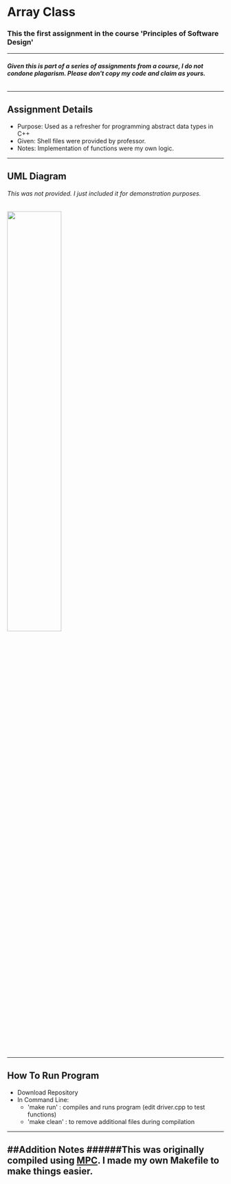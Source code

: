 # **Array Class**
### This the first assignment in the course 'Principles of Software Design'
-----
###### **Given this is part of a series of assignments from a course, I do not condone plagarism. Please don't copy my code and claim as yours.**
-----
## **Assignment Details**
- Purpose: Used as a refresher for programming abstract data types in C++
- Given: Shell files were provided by professor.
- Notes: Implementation of functions were my own logic. 
-----

## **UML Diagram**
###### This was not provided. I just included it for demonstration purposes.
<img src="https://github.com/Andi-Cast/Array_Class/blob/main/ArrayClassUML.png" height="auto" width="50%" >

-----
## **How To Run Program**
- Download Repository
- In Command Line:
  - 'make run' : compiles and runs program (edit driver.cpp to test functions)
  - 'make clean' : to remove additional files during compilation

-----
##**Addition Notes**
######This was originally compiled using [MPC](https://github.com/DOCGroup/MPC). I made my own Makefile to make things easier.
-----
